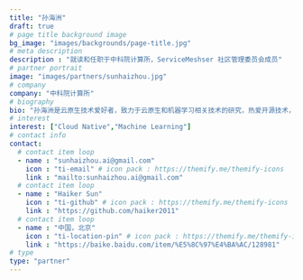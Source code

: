 ```yaml
---
title: "孙海洲"
draft: true
# page title background image
bg_image: "images/backgrounds/page-title.jpg"
# meta description
description : "就读和任职于中科院计算所，ServiceMeshser 社区管理委员会成员"
# partner portrait
image: "images/partners/sunhaizhou.jpg"
# company
company: "中科院计算所"
# biography
bio: "孙海洲是云原生技术爱好者，致力于云原生和机器学习相关技术的研究，热爱开源技术，主要关注于机器学习云原生的研究与实践。"
# interest
interest: ["Cloud Native","Machine Learning"]
# contact info
contact:
  # contact item loop
  - name : "sunhaizhou.ai@gmail.com"
    icon : "ti-email" # icon pack : https://themify.me/themify-icons
    link : "mailto:sunhaizhou.ai@gmail.com"
  # contact item loop
  - name : "Haiker Sun"
    icon : "ti-github" # icon pack : https://themify.me/themify-icons
    link : "https://github.com/haiker2011"
  # contact item loop
  - name : "中国，北京"
    icon : "ti-location-pin" # icon pack : https://themify.me/themify-icons
    link : "https://baike.baidu.com/item/%E5%8C%97%E4%BA%AC/128981"
# type
type: "partner"
---
```

